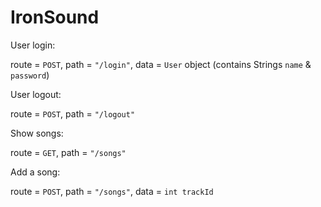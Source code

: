 # IronSound

User login: 

  route = `POST`, path = `"/login"`, data = `User` object (contains Strings `name` & `password`) 
  
User logout:

  route = `POST`, path = `"/logout"` 

Show songs:  

  route = `GET`, path = `"/songs"`
  
Add a song: 

  route = `POST`, path = `"/songs"`, data = `int trackId`
  

  
